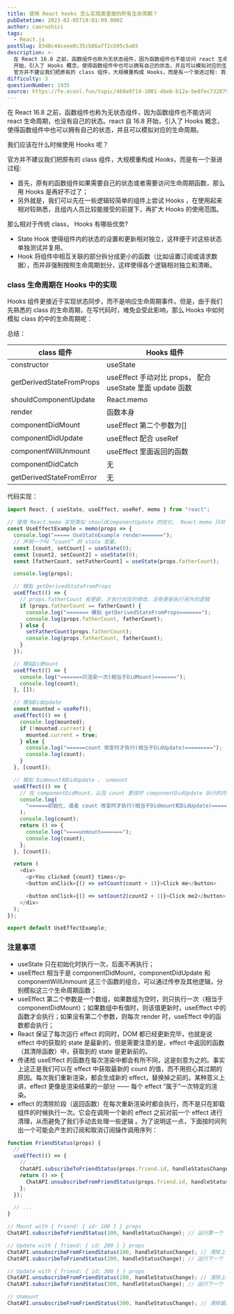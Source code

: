 ```yaml
---
title: 使用 React hooks 怎么实现类里面的所有生命周期？
pubDatetime: 2023-02-05T19:01:09.000Z
author: caorushizi
tags:
  - React.js
postSlug: 8348c44ceee0c35cb86a7f2cb95c5a65
description: >-
  在 React 16.8 之前，函数组件也称为无状态组件，因为函数组件也不能访问 react 生命周期，也没有自己的状态。react 自 16.8
  开始，引入了 Hooks 概念，使得函数组件中也可以拥有自己的状态，并且可以模拟对应的生命周期。 我们应该在什么时候使用 Hooks 呢？
  官方并不建议我们把原有的 class 组件，大规模重构成 Hooks，而是有一个渐进过程: 首先，原有的函数组件
difficulty: 3
questionNumber: 1935
source: https://fe.ecool.fun/topic/460a9714-1001-4beb-b12a-be8fec732879
---
```


在 React 16.8 之前，函数组件也称为无状态组件，因为函数组件也不能访问 react 生命周期，也没有自己的状态。react 自 16.8 开始，引入了 Hooks 概念，使得函数组件中也可以拥有自己的状态，并且可以模拟对应的生命周期。

我们应该在什么时候使用 Hooks 呢？

官方并不建议我们把原有的 class 组件，大规模重构成 Hooks，而是有一个渐进过程:

- 首先，原有的函数组件如果需要自己的状态或者需要访问生命周期函数，那么用 Hooks 是再好不过了；
- 另外就是，我们可以先在一些逻辑较简单的组件上尝试 Hooks ，在使用起来相对较熟悉，且组内人员比较能接受的前提下，再扩大 Hooks 的使用范围。

那么相对于传统 class， Hooks 有哪些优势?

- State Hook 使得组件内的状态的设置和更新相对独立，这样便于对这些状态单独测试并复用。
- Hook 将组件中相互关联的部分拆分成更小的函数（比如设置订阅或请求数据），而并非强制按照生命周期划分，这样使得各个逻辑相对独立和清晰。

### class 生命周期在 Hooks 中的实现

Hooks 组件更接近于实现状态同步，而不是响应生命周期事件。但是，由于我们先熟悉的 class 的生命周期，在写代码时，难免会受此影响，那么 Hooks 中如何模拟 class 的中的生命周期呢：

总结：

| class 组件               | Hooks 组件                                                |
| ------------------------ | --------------------------------------------------------- |
| constructor              | useState                                                  |
| getDerivedStateFromProps | useEffect 手动对比 props， 配合 useState 里面 update 函数 |
| shouldComponentUpdate    | React.memo                                                |
| render                   | 函数本身                                                  |
| componentDidMount        | useEffect 第二个参数为\[\]                                |
| componentDidUpdate       | useEffect 配合 useRef                                     |
| componentWillUnmount     | useEffect 里面返回的函数                                  |
| componentDidCatch        | 无                                                        |
| getDerivedStateFromError | 无                                                        |

代码实现：

```js
import React, { useState, useEffect, useRef, memo } from "react";

// 使用 React.memo 实现类似 shouldComponentUpdate 的优化， React.memo 只对 props 进行浅比较
const UseEffectExample = memo(props => {
  console.log("===== UseStateExample render=======");
  // 声明一个叫 “count” 的 state 变量。
  const [count, setCount] = useState(0);
  const [count2, setCount2] = useState(0);
  const [fatherCount, setFatherCount] = useState(props.fatherCount);

  console.log(props);

  // 模拟 getDerivedStateFromProps
  useEffect(() => {
    // props.fatherCount 有更新，才执行对应的修改，没有更新执行另外的逻辑
    if (props.fatherCount == fatherCount) {
      console.log("======= 模拟 getDerivedStateFromProps=======");
      console.log(props.fatherCount, fatherCount);
    } else {
      setFatherCount(props.fatherCount);
      console.log(props.fatherCount, fatherCount);
    }
  });

  // 模拟DidMount
  useEffect(() => {
    console.log("=======只渲染一次(相当于DidMount)=======");
    console.log(count);
  }, []);

  // 模拟DidUpdate
  const mounted = useRef();
  useEffect(() => {
    console.log(mounted);
    if (!mounted.current) {
      mounted.current = true;
    } else {
      console.log("======count 改变时才执行(相当于DidUpdate)=========");
      console.log(count);
    }
  }, [count]);

  // 模拟 Didmount和DidUpdate 、 unmount
  useEffect(() => {
    // 在 componentDidMount，以及 count 更改时 componentDidUpdate 执行的内容
    console.log(
      "======初始化、或者 count 改变时才执行(相当于Didmount和DidUpdate)========="
    );
    console.log(count);
    return () => {
      console.log("====unmount=======");
      console.log(count);
    };
  }, [count]);

  return (
    <div>
      <p>You clicked {count} times</p>
      <button onClick={() => setCount(count + 1)}>Click me</button>

      <button onClick={() => setCount2(count2 + 1)}>Click me2</button>
    </div>
  );
});

export default UseEffectExample;
```

### 注意事项

- useState 只在初始化时执行一次，后面不再执行；
- useEffect 相当于是 componentDidMount，componentDidUpdate 和 componentWillUnmount 这三个函数的组合，可以通过传参及其他逻辑，分别模拟这三个生命周期函数；
- useEffect 第二个参数是一个数组，如果数组为空时，则只执行一次（相当于 componentDidMount）；如果数组中有值时，则该值更新时，useEffect 中的函数才会执行；如果没有第二个参数，则每次 render 时，useEffect 中的函数都会执行；
- React 保证了每次运行 effect 的同时，DOM 都已经更新完毕，也就是说 effect 中的获取的 state 是最新的，但是需要注意的是，effect 中返回的函数（其清除函数）中，获取到的 state 是更新前的。
- 传递给 useEffect 的函数在每次渲染中都会有所不同，这是刻意为之的。事实上这正是我们可以在 effect 中获取最新的 count 的值，而不用担心其过期的原因。每次我们重新渲染，都会生成新的 effect，替换掉之前的。某种意义上讲，effect 更像是渲染结果的一部分 —— 每个 effect “属于”一次特定的渲染。
- effect 的清除阶段（返回函数）在每次重新渲染时都会执行，而不是只在卸载组件的时候执行一次。它会在调用一个新的 effect 之前对前一个 effect 进行清理，从而避免了我们手动去处理一些逻辑 。为了说明这一点，下面按时间列出一个可能会产生的订阅和取消订阅操作调用序列：

```js
function FriendStatus(props) {
  // ...
  useEffect(() => {
    // ...
    ChatAPI.subscribeToFriendStatus(props.friend.id, handleStatusChange);
    return () => {
      ChatAPI.unsubscribeFromFriendStatus(props.friend.id, handleStatusChange);
    };
  });

  // ...
}

// Mount with { friend: { id: 100 } } props
ChatAPI.subscribeToFriendStatus(100, handleStatusChange); // 运行第一个 effect

// Update with { friend: { id: 200 } } props
ChatAPI.unsubscribeFromFriendStatus(100, handleStatusChange); // 清除上一个 effect
ChatAPI.subscribeToFriendStatus(200, handleStatusChange); // 运行下一个 effect

// Update with { friend: { id: 300 } } props
ChatAPI.unsubscribeFromFriendStatus(200, handleStatusChange); // 清除上一个 effect
ChatAPI.subscribeToFriendStatus(300, handleStatusChange); // 运行下一个 effect

// Unmount
ChatAPI.unsubscribeFromFriendStatus(300, handleStatusChange); // 清除最后一个 effect
```
